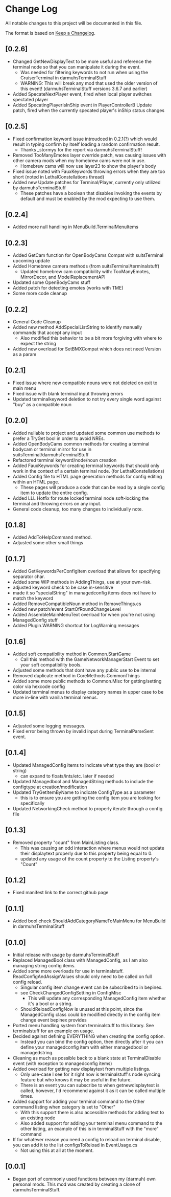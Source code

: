 # Change Log

All notable changes to this project will be documented in this file.
 
The format is based on [Keep a Changelog](http://keepachangelog.com/).

## [0.2.6]
 - Changed GetNewDisplayText to be more useful and reference the terminal node so that you can manipulate it during the event.
	- Was needed for filtering keywords to not run when using the CruiserTerminal in darmuhsTerminalStuff
	- WARNING: This will break any mod that used the older version of this event! (darmuhsTerminalStuff versions 3.6.7 and earlier)
 - Added SpecateNextPlayer event, fired when local player switches spectated player
 - Added SpecatingPlayerIsInShip event in PlayerControllerB Update patch, fired when the currently specated player's inShip status changes

## [0.2.5]
 - Fixed confirmation keyword issue introudced in 0.2.1(?) which would result in typing confirm by itself loading a random confirmation result.
	- Thanks _stormyy for the report via darmuhsTerminalStuff!
 - Removed TooManyEmotes layer override patch, was causing issues with other camera mods when my homebrew cams were not in use.
	- Homebrew cams will now use layer23 to show the player's body
 - Fixed issue noted with FauxKeywords throwing errors when they are too short (noted in LethalConstellations thread)
 - Added new Update patches for Terminal/Player, currently only utilized by darmuhsTerminalStuff
	- These patches have a boolean that disables invoking the events by default and must be enabled by the mod expecting to use them.

## [0.2.4]
 - Added more null handling in MenuBuild.TerminalMenuItems

## [0.2.3]
 - Added GetCam function for OpenBodyCams Compat with suitsTerminal upcoming update
 - Added Homebrew camera methods (from suitsTerminal/terminalstuff)
	- Updated homebrew cam compatibility with: TooManyEmotes, MirrorDecor, and ModelReplacementAPI
 - Updated some OpenBodyCams stuff
 - Added patch for detecting emotes (works with TME)
 - Some more code cleanup

## [0.2.2]
 - General Code Cleanup
 - Added new method AddSpecialListString to identify manually commands that accept any input
	- Also modified this behavior to be a bit more forgiving with where to expect the string
 - Added new overload for SetBMXCompat which does not need Version as a param

## [0.2.1]
 - Fixed issue where new compatible nouns were not deleted on exit to main menu
 - Fixed issue with blank terminal input throwing errors
 - Updated terminalkeyword deletion to not try every single word against "buy" as a compatible noun

## [0.2.0]
 - Added nullable to project and updated some common use methods to prefer a TryGet bool in order to avoid NREs.
 - Added OpenBodyCams common methods for creating a terminal bodycam or terminal mirror for use in suitsTerminal/darmuhsTerminalStuff
 - Refactored terminal keyword/node/noun creation
 - Added FauxKeywords for creating terminal keywords that should only work in the context of a certain terminal node. (for LethalConstellations)
 - Added Config file to HTML page generation methods for config editing within an HTML page. 
	- These pages will produce a code that can be read by a single config item to update the entire config.
 - Added LLL Hotfix for route locked terminal node soft-locking the terminal and throwing errors on any input.
 - General code cleanup, too many changes to individually note.
	
## [0.1.8]
 - Added AddToHelpCommand method.
 - Adjusted some other small things

## [0.1.7]
 - Added GetKeywordsPerConfigItem overload that allows for specifying separator char.
 - Added some WIP methods in AddingThings, use at your own-risk.
 - adjusted keyword check to be case in-sensitive
 - made it so "specialString" in managedconfig items does not have to match the keyword
 - Added RemoveCompatibleNoun method in RemoveThings.cs
 - Added new patch/event StartOfRoundChangeLevel
 - Added AssembleMainMenuText overload for when you're not using ManagedConfig stuff
 - Added Plugin.WARNING shortcut for LogWarning messages

## [0.1.6]
 - Added soft compatibility method in Common.StartGame
	- Call this method with the GameNetworkManagerStart Event to set your soft compatibility bools.
 - Adjusted some methods that dont have any public use to be internal
 - Removed duplicate method in CoreMethods.CommonThings
 - Added some more public methods to Common.Misc for getting/setting color via hexcode config
 - Updated terminal menus to display category names in upper case to be more in-line with vanilla terminal menus.

## [0.1.5]
 - Adjusted some logging messages.
 - Fixed error being thrown by invalid input during TerminalParseSent event.

## [0.1.4]
 - Updated ManagedConfig items to indicate what type they are (bool or string)
	- can expand to floats/ints/etc. later if needed
 - Updated Managedbool and ManagedString methods to include the configtype at creation/modification
 - Updated TryGetItemByName to indicate ConfigType as a parameter
	- this is to ensure you are getting the config item you are looking for specifically
 - Updated NetworkingCheck method to properly iterate through a config file

## [0.1.3]
 - Removed property "count" from MainListing class.
	- This was causing an odd interaction where menus would not update their displaytext properly due to this property being equal to 0.
	- updated any usage of the count property to the Listing property's "Count"

## [0.1.2]
 - Fixed manifest link to the correct github page

## [0.1.1]
 - Added bool check ShouldAddCategoryNameToMainMenu for MenuBuild in darmuhsTerminalStuff

## [0.1.0]
 - Initial release with usage by darmuhsTerminalStuff
 - Replaced ManagedBool class with ManagedConfig, as I am also managing string config items.
 - Added some more overloads for use in terminalstuff. ReadConfigAndAssignValues should only need to be called on full config reload.
	- Singular config item change event can be subscribed to in bepinex.
	- see CheckChangedConfigSetting in ConfigMisc
		- This will update any corresponding ManagedConfig item whether it's a bool or a string.
	- ShouldReloadConfigNow is unused at this point, since the ManagedConfig class could be modified directly in the config item change event bepinex provides
 - Ported menu handling system from terminalstuff to this library. See terminalstuff for an example on usage.
 - Decided against defining EVERYTHING when creating the config option. 
	- Instead you can bind the config option, then directly after it you can define your managedconfig item with either managedbool or managedstring.
 - Cleaning as much as possible back to a blank state at TerminalDisable event (with exception to managedconfig items)
 - Added overload for getting new displaytext from multiple listings.
	- Only use-case I see for it right now is terminalstuff's node syncing feature but who knows it may be useful in the future.
	- There is an event you can subscribe to when getnewdisplaytext is called, however, I'd recommend against it as it can be called multiple times.
 - Added support for adding your terminal command to the Other command listing when category is set to "Other"
	- With this support there is also accessible methods for adding text to an existing node
	- Also added support for adding your terminal menu command to the other listing, an example of this is in terminalStuff with the "more" command
 - If for whatever reason you need a config to reload on terminal disable, you can add it to the list configsToReload in EventUsage.cs
	- Not using this at all at the moment.
  
## [0.0.1]
 - Began port of commonly used functions between my (darmuh) own personal mods. This mod was created by creating a clone of darmuhsTerminalStuff.

  </details>